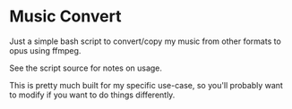 # Music Convert

Just a simple bash script to convert/copy my music from other formats to opus using ffmpeg.

See the script source for notes on usage.

This is pretty much built for my specific use-case, so you'll probably want to modify if you want to do things differently.


